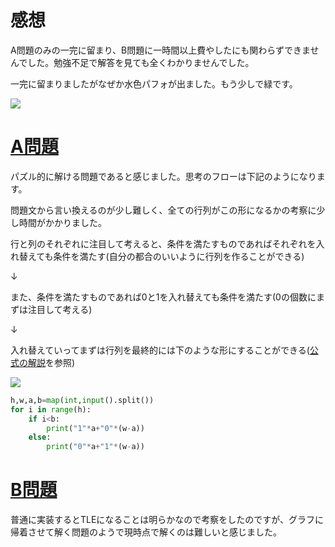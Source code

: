 # 感想

A問題のみの一完に留まり、B問題に一時間以上費やしたにも関わらずできませんでした。勉強不足で解答を見ても全くわかりませんでした。

一完に留まりましたがなぜか水色パフォが出ました。もう少しで緑です。

![](https://github.com/daikisuyama/Old_Competitive_Programming_Articles/blob/main/AtCoder/AGC_038/AGC_038_1.png)


# [A問題](https://atcoder.jp/contests/agc038/tasks/agc038_a)


パズル的に解ける問題であると感じました。思考のフローは下記のようになります。

問題文から言い換えるのが少し難しく、全ての行列がこの形になるかの考察に少し時間がかかりました。

行と列のそれぞれに注目して考えると、条件を満たすものであればそれぞれを入れ替えても条件を満たす(自分の都合のいいように行列を作ることができる)

↓

また、条件を満たすものであれば0と1を入れ替えても条件を満たす(0の個数にまずは注目して考える)

↓

入れ替えていってまずは行列を最終的には下のような形にすることができる([公式の解説](https://img.atcoder.jp/agc038/editorial.pdf)を参照)

![](https://github.com/daikisuyama/Old_Competitive_Programming_Articles/blob/main/AtCoder/AGC_038/AGC_038_2.png)


```python:answerA.py
h,w,a,b=map(int,input().split())
for i in range(h):
    if i<b:
        print("1"*a+"0"*(w-a))
    else:
        print("0"*a+"1"*(w-a))
```

# [B問題](https://atcoder.jp/contests/agc038/tasks/agc038_b)

普通に実装するとTLEになることは明らかなので考察をしたのですが、グラフに帰着させて解く問題のようで現時点で解くのは難しいと感じました。
